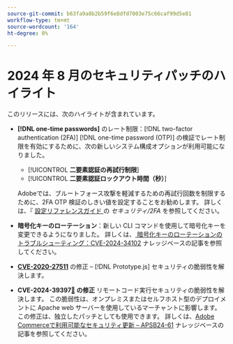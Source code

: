 ```yaml
---
source-git-commit: b63fa9a8b2b59f6e8dfd7003e75c66caf99d5e81
workflow-type: tm+mt
source-wordcount: '164'
ht-degree: 0%

---
```

# 2024 年 8 月のセキュリティパッチのハイライト

このリリースには、次のハイライトが含まれています。

* **[!DNL one-time passwords]** のレート制限：[!DNL two-factor authentication (2FA)] [!DNL one-time password (OTP)] の検証でレート制限を有効にするために、次の新しいシステム構成オプションが利用可能になりました。

   * [!UICONTROL **二要素認証の再試行制限**]
   * [!UICONTROL **二要素認証ロックアウト時間（秒）**]

  Adobeでは、ブルートフォース攻撃を軽減するための再試行回数を制限するために、2FA OTP 検証のしきい値を設定することをお勧めします。 詳しくは、『 [ 設定リファレンスガイド ](https://experienceleague.adobe.com/ja/docs/commerce-admin/config/security/2fa) の _セキュリティ/2FA_ を参照してください。<!-- AC-12095 -->

* **暗号化キーのローテーション**：新しい CLI コマンドを使用して暗号化キーを変更できるようになりました。 詳しくは、[ 暗号化キーのローテーションのトラブルシューティング：CVE-2024-34102](https://experienceleague.adobe.com/ja/docs/commerce-knowledge-base/kb/troubleshooting/known-issues-patches-attached/troubleshooting-encryption-key-rotation-cve-2024-34102) ナレッジベースの記事を参照してください。

* **[CVE-2020-27511](https://nvd.nist.gov/vuln/detail/CVE-2020-27511)** の修正 – [!DNL Prototype.js] セキュリティの脆弱性を解決します。<!-- AC-11936 -->

* **CVE-2024-39397[&#128279;](https://nvd.nist.gov/vuln/detail/CVE-2024-39397) の修正** リモートコード実行セキュリティの脆弱性を解決します。 この脆弱性は、オンプレミスまたはセルフホスト型のデプロイメントに Apache web サーバーを使用しているマーチャントに影響します。 この修正は、独立したパッチとしても使用できます。 詳しくは、[Adobe Commerceで利用可能なセキュリティ更新 – APSB24-61](https://experienceleague.adobe.com/ja/docs/commerce-knowledge-base/kb/troubleshooting/known-issues-patches-attached/security-update-available-for-adobe-commerce-apsb24-61) ナレッジベースの記事を参照してください。<!-- ACSD-60551 -->
